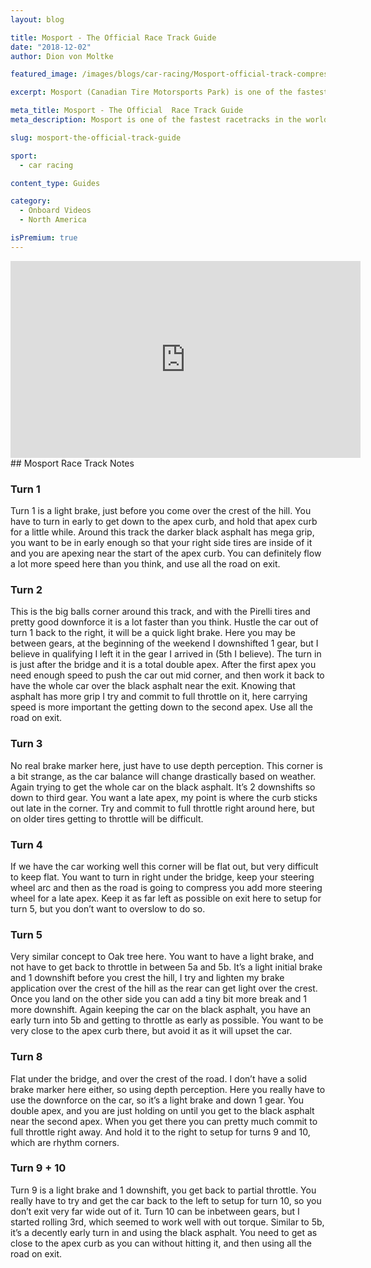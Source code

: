 ```yaml
---
layout: blog

title: Mosport - The Official Race Track Guide
date: "2018-12-02"
author: Dion von Moltke

featured_image: /images/blogs/car-racing/Mosport-official-track-compressor.jpg

excerpt: Mosport (Canadian Tire Motorsports Park) is one of the fastest racetracks in the world. With that sort of speed making sure you are placing the car correctly is critical. Here we show drivers the fastest and safest line through the racetrack.

meta_title: Mosport - The Official  Race Track Guide
meta_description: Mosport is one of the fastest racetracks in the world. With that sort of speed making sure you are placing the car correctly is critical. Here we show drivers the fastest and safest line through the racetrack.

slug: mosport-the-official-track-guide

sport:
  - car racing

content_type: Guides

category:
  - Onboard Videos
  - North America

isPremium: true
---
```


<iframe title="Blog iFrame" id="videoIframe" width="560" height="315" src="https://www.youtube.com/embed/2PNtoSfvxC0" frameborder="0" allow="accelerometer; autoplay; encrypted-media; gyroscope; picture-in-picture" allowfullscreen></iframe>
## Mosport Race Track Notes

### Turn 1

Turn 1 is a light brake, just before you come over the crest of the hill. You have to turn in early to get down to the apex curb, and hold that apex curb for a little while. Around this track the darker black asphalt has mega grip, you want to be in early enough so that your right side tires are inside of it and you are apexing near the start of the apex curb. You can definitely flow a lot more speed here than you think, and use all the road on exit.

### Turn 2

This is the big balls corner around this track, and with the Pirelli tires and pretty good downforce it is a lot faster than you think. Hustle the car out of turn 1 back to the right, it will be a quick light brake. Here you may be between gears, at the beginning of the weekend I downshifted 1 gear, but I believe in qualifying I left it in the gear I arrived in (5th I believe). The turn in is just after the bridge and it is a total double apex. After the first apex you need enough speed to push the car out mid corner, and then work it back to have the whole car over the black asphalt near the exit. Knowing that asphalt has more grip I try and commit to full throttle on it, here carrying speed is more important the getting down to the second apex. Use all the road on exit.

### Turn 3

No real brake marker here, just have to use depth perception. This corner is a bit strange, as the car balance will change drastically based on weather. Again trying to get the whole car on the black asphalt. It’s 2 downshifts so down to third gear. You want a late apex, my point is where the curb sticks out late in the corner. Try and commit to full throttle right around here, but on older tires getting to throttle will be difficult.

### Turn 4

If we have the car working well this corner will be flat out, but very difficult to keep flat. You want to turn in right under the bridge, keep your steering wheel arc and then as the road is going to compress you add more steering wheel for a late apex. Keep it as far left as possible on exit here to setup for turn 5, but you don’t want to overslow to do so.

### Turn 5

Very similar concept to Oak tree here. You want to have a light brake, and not have to get back to throttle in between 5a and 5b. It’s a light initial brake and 1 downshift before you crest the hill, I try and lighten my brake application over the crest of the hill as the rear can get light over the crest. Once you land on the other side you can add a tiny bit more break and 1 more downshift. Again keeping the car on the black asphalt, you have an early turn into 5b and getting to throttle as early as possible. You want to be very close to the apex curb there, but avoid it as it will upset the car.

### Turn 8

Flat under the bridge, and over the crest of the road. I don’t have a solid brake marker here either, so using depth perception. Here you really have to use the downforce on the car, so it’s a light brake and down 1 gear. You double apex, and you are just holding on until you get to the black asphalt near the second apex. When you get there you can pretty much commit to full throttle right away. And hold it to the right to setup for turns 9 and 10, which are rhythm corners.

### Turn 9 + 10

Turn 9 is a light brake and 1 downshift, you get back to partial throttle. You really have to try and get the car back to the left to setup for turn 10, so you don’t exit very far wide out of it. Turn 10 can be inbetween gears, but I started rolling 3rd, which seemed to work well with out torque. Similar to 5b, it’s a decently early turn in and using the black asphalt. You need to get as close to the apex curb as you can without hitting it, and then using all the road on exit.

